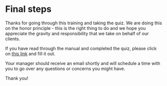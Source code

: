 # Final steps

Thanks for going through this training and taking the quiz. We are doing this on the honor principle - this is the right thing to do and we hope you appreciate the gravity and responsibility that we take on behalf of our clients.


If you have read through the manual and completed the quiz, please click on [this link](https://docs.google.com/a/catalyze.io/forms/d/1bmEK3TidACj6ForBqGMaINPjIckv9ht28rtkGEQsBGs/viewform) and fill it out.

Your manager should receive an email shortly and will schedule a time with you to go over any questions or concerns you might have.

Thank you!
